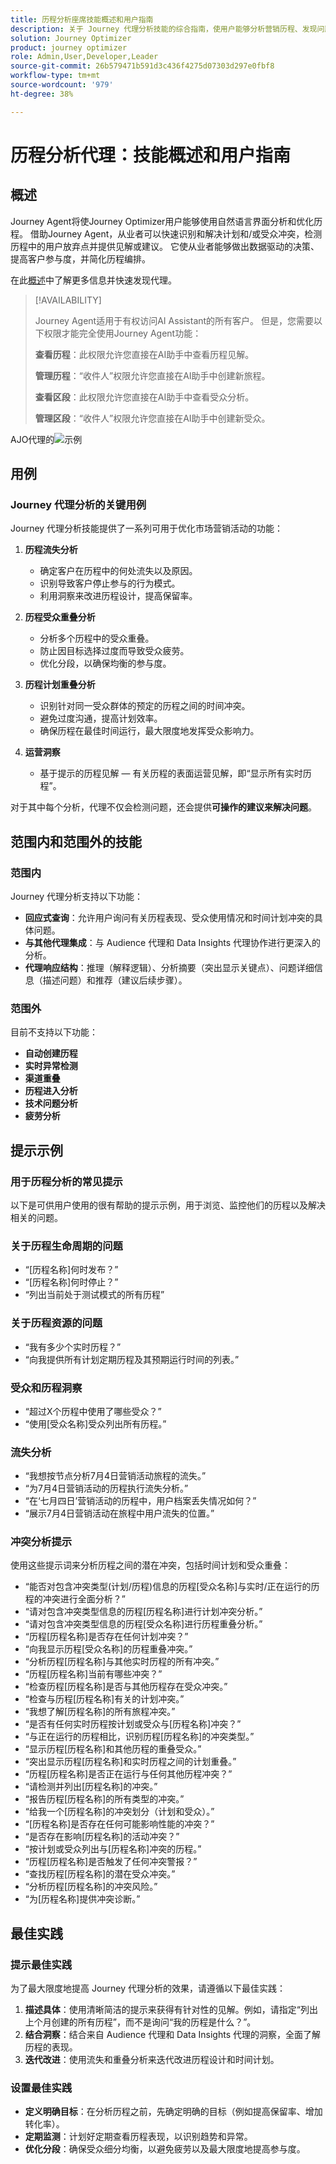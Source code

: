 ```yaml
---
title: 历程分析座席技能概述和用户指南
description: 关于 Journey 代理分析技能的综合指南，使用户能够分析营销历程、发现问题、获得见解并优化客户参与度。
solution: Journey Optimizer
product: journey optimizer
role: Admin,User,Developer,Leader
source-git-commit: 26b579471b591d3c436f4275d07303d297e0fbf8
workflow-type: tm+mt
source-wordcount: '979'
ht-degree: 38%

---
```



# 历程分析代理：技能概述和用户指南

## 概述

Journey Agent将使Journey Optimizer用户能够使用自然语言界面分析和优化历程。 借助Journey Agent，从业者可以快速识别和解决计划和/或受众冲突，检测历程中的用户放弃点并提供见解或建议。 它使从业者能够做出数据驱动的决策、提高客户参与度，并简化历程编排。

在此[概述](https://experienceleague.adobe.com/zh-hans/slides/journey-agent-overview)中了解更多信息并快速发现代理。

>[!AVAILABILITY]
>
>Journey Agent适用于有权访问AI Assistant的所有客户。 但是，您需要以下权限才能完全使用Journey Agent功能：
>
>**查看历程**：此权限允许您直接在AI助手中查看历程见解。
>
>**管理历程**：“收件人”权限允许您直接在AI助手中创建新旅程。
>
>**查看区段**：此权限允许您直接在AI助手中查看受众分析。
>
>**管理区段**：“收件人”权限允许您直接在AI助手中创建新受众。

AJO代理的![示例](./images/ajo-agent/ajo-agent-sample.png)

## 用例

### Journey 代理分析的关键用例

Journey 代理分析技能提供了一系列可用于优化市场营销活动的功能：

1. **历程流失分析**

   - 确定客户在历程中的何处流失以及原因。
   - 识别导致客户停止参与的行为模式。
   - 利用洞察来改进历程设计，提高保留率。

1. **历程受众重叠分析**

   - 分析多个历程中的受众重叠。
   - 防止因目标选择过度而导致受众疲劳。
   - 优化分段，以确保均衡的参与度。

1. **历程计划重叠分析**

   - 识别针对同一受众群体的预定的历程之间的时间冲突。
   - 避免过度沟通，提高计划效率。
   - 确保历程在最佳时间运行，最大限度地发挥受众影响力。

1. **运营洞察**

   - 基于提示的历程见解 — 有关历程的表面运营见解，即“显示所有实时历程”。

对于其中每个分析，代理不仅会检测问题，还会提供&#x200B;**可操作的建议来解决问题**。


## 范围内和范围外的技能

### **范围内**

Journey 代理分析支持以下功能：

- **回应式查询**：允许用户询问有关历程表现、受众使用情况和时间计划冲突的具体问题。
- **与其他代理集成**：与 Audience 代理和 Data Insights 代理协作进行更深入的分析。
- **代理响应结构**：推理（解释逻辑）、分析摘要（突出显示关键点）、问题详细信息（描述问题）和推荐（建议后续步骤）。

### **范围外**

目前不支持以下功能：

- **自动创建历程**
- **实时异常检测**
- **渠道重叠**
- **历程进入分析**
- **技术问题分析**
- **疲劳分析**

## 提示示例

### 用于历程分析的常见提示

以下是可供用户使用的很有帮助的提示示例，用于浏览、监控他们的历程以及解决相关的问题。

### 关于历程生命周期的问题

- “[历程名称]何时发布？”
- “[历程名称]何时停止？”
- “列出当前处于测试模式的所有历程”

### 关于历程资源的问题

- “我有多少个实时历程？”
- “向我提供所有计划定期历程及其预期运行时间的列表。”

### 受众和历程洞察

- “超过X个历程中使用了哪些受众？”
- “使用[受众名称]受众列出所有历程。”

### 流失分析

- “我想按节点分析7月4日营销活动旅程的流失。”
- “为7月4日营销活动的历程执行流失分析。”
- “在‘七月四日’营销活动的历程中，用户档案丢失情况如何？”
- “展示7月4日营销活动在旅程中用户流失的位置。”

### 冲突分析提示

使用这些提示词来分析历程之间的潜在冲突，包括时间计划和受众重叠：

- “能否对包含冲突类型(计划/历程)信息的历程[受众名称]与实时/正在运行的历程的冲突进行全面分析？”
- “请对包含冲突类型信息的历程[历程名称]进行计划冲突分析。”
- “请对包含冲突类型信息的历程[受众名称]进行历程重叠分析。”
- “历程[历程名称]是否存在任何计划冲突？”
- “向我显示历程[受众名称]的历程重叠冲突。”
- “分析历程[历程名称]与其他实时历程的所有冲突。”
- “历程[历程名称]当前有哪些冲突？”
- “检查历程[历程名称]是否与其他历程存在受众冲突。”
- “检查与历程[历程名称]有关的计划冲突。”
- “我想了解[历程名称]的所有旅程冲突。”
- “是否有任何实时历程按计划或受众与[历程名称]冲突？”
- “与正在运行的历程相比，识别历程[历程名称]的冲突类型。”
- “显示历程[历程名称]和其他历程的重叠受众。”
- “突出显示历程[历程名称]和实时历程之间的计划重叠。”
- “历程[历程名称]是否正在运行与任何其他历程冲突？”
- “请检测并列出[历程名称]的冲突。”
- “报告历程[历程名称]的所有类型的冲突。”
- “给我一个[历程名称]的冲突划分（计划和受众）。”
- “[历程名称]是否存在任何可能影响性能的冲突？”
- “是否存在影响[历程名称]的活动冲突？”
- “按计划或受众列出与[历程名称]冲突的历程。”
- “历程[历程名称]是否触发了任何冲突警报？”
- “查找历程[历程名称]的潜在受众冲突。”
- “分析历程[历程名称]的冲突风险。”
- “为[历程名称]提供冲突诊断。”

## 最佳实践

### 提示最佳实践

为了最大限度地提高 Journey 代理分析的效果，请遵循以下最佳实践：

1. **描述具体**：使用清晰简洁的提示来获得有针对性的见解。例如，请指定“列出上个月创建的所有历程”，而不是询问“我的历程是什么？”。
1. **结合洞察**：结合来自 Audience 代理和 Data Insights 代理的洞察，全面了解历程的表现。
1. **迭代改进**：使用流失和重叠分析来迭代改进历程设计和时间计划。

### 设置最佳实践

- **定义明确目标**：在分析历程之前，先确定明确的目标（例如提高保留率、增加转化率）。
- **定期监测**：计划好定期查看历程表现，以识别趋势和异常。
- **优化分段**：确保受众细分均衡，以避免疲劳以及最大限度地提高参与度。

